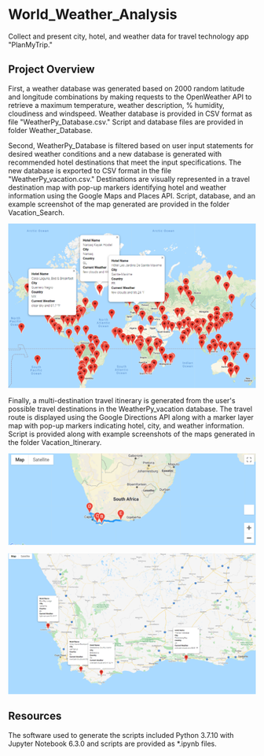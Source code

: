# World_Weather_Analysis
Collect and present city, hotel, and weather data for travel technology app "PlanMyTrip."


## Project Overview

First, a weather database was generated based on 2000 random latitude and longitude combinations by making requests to the OpenWeather API to retrieve a maximum temperature, weather description, % humidity, cloudiness and windspeed.  Weather database is provided in CSV format as file "WeatherPy_Database.csv."  Script and database files are provided in folder Weather_Database.

Second, WeatherPy_Database is filtered based on user input statements for desired weather conditions and a new database is generated with recommended hotel destinations that meet the input specifications. The new database is exported to CSV format in the file "WeatherPy_vacation.csv."  Destinations are visually represented in a travel destination map with pop-up markers identifying hotel and weather information using the Google Maps and Places API.  Script, database, and an example screenshot of the map generated are provided in the folder Vacation_Search. 

![WeatherPy_vacation_map](Vacation_Search/WeatherPy_vacation_map.PNG)

Finally, a multi-destination travel itinerary is generated from the user's possible travel destinations in the WeatherPy_vacation database.  The travel route is displayed using the Google Directions API along with a marker layer map with pop-up markers indicating hotel, city, and weather information. Script is provided along with example screenshots of the maps generated in the folder Vacation_Itinerary. 

![WeatherPy_travel_map](Vacation_Itinerary/WeatherPy_travel_map.PNG)

![WeatherPy_travel_map_markers](Vacation_Itinerary/WeatherPy_travel_map_markers.PNG)

## Resources

The software used to generate the scripts included Python 3.7.10 with Jupyter Notebook 6.3.0 and scripts are provided as *.ipynb files.
